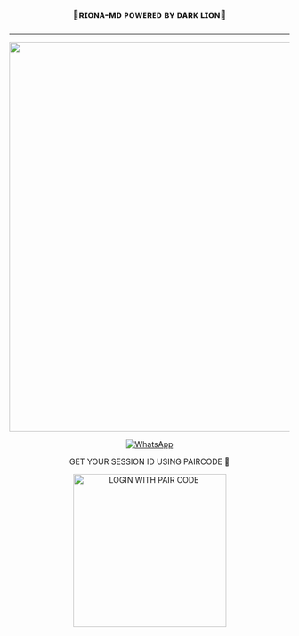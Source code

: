 <div align="center">
	<h3>💃ʀɪᴏɴᴀ-ᴍᴅ ᴘᴏᴡᴇʀᴇᴅ ʙʏ ᴅᴀʀᴋ ʟɪᴏɴ💃<h3></h3>

***

  <p align="center">
<a href="https://github.com/ch4mi-LK/RIONA-MD-TESTING/new/main">
    <img src="https://i.ibb.co/mFL4JNb/RIONA.jpg"  width="700px">
</a><p align="center">

  <a aria-label="WhatsApp Supported Channel" href="https://whatsapp.com/channel/0029Vazgd9F6WaKffmdKQH2A" target="_blank">
    <img alt="WhatsApp" src="https://img.shields.io/badge/Join Channel-25D366?style=for-the-badge&logo=WhatsApp&logoColor=white" />
  </a>

GET YOUR SESSION ID USING PAIRCODE 💃

     
<a href="https://okay-tuesday-ch4mi-1-f41e39cf.koyeb.app///pair"><img src="https://img.shields.io/badge/LOGIN%20WITH-PAIR%20CODE-black" alt="LOGIN WITH PAIR CODE" width="275"></a>

